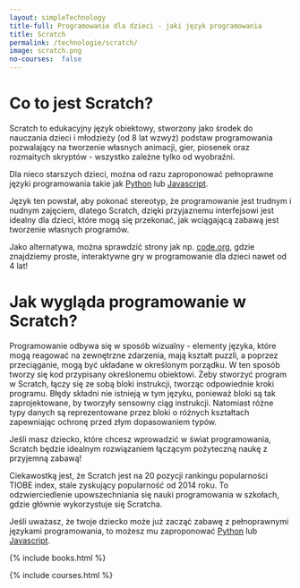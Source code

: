 ```yaml
---
layout: simpleTechnology
title-full: Programowanie dla dzieci - jaki język programowania
title: Scratch
permalink: /technologie/scratch/
image: scratch.png
no-courses:  false
---
```


# Co to jest Scratch?

Scratch to edukacyjny język obiektowy, stworzony jako środek do nauczania dzieci i młodzieży (od 8 lat wzwyż) podstaw
programowania pozwalający na tworzenie własnych animacji, gier, piosenek oraz rozmaitych skryptów - wszystko zależne
tylko od wyobraźni.

Dla nieco starszych dzieci, można od razu zaproponować pełnoprawne języki programowania takie
jak [Python](/technologie/python) lub [Javascript](/technologie/javascript).

Język ten powstał, aby pokonać stereotyp, że programowanie jest trudnym i nudnym zajęciem, dlatego Scratch, dzięki
przyjaznemu interfejsowi jest idealny dla dzieci, które mogą się przekonać, jak wciągającą zabawą jest tworzenie
własnych programów.

Jako alternatywa, można sprawdzić strony jak np. [code.org](https://studio.code.org/courses), gdzie znajdziemy proste,
interaktywne gry w programowanie dla dzieci nawet od 4 lat!

# Jak wygląda programowanie w Scratch?

Programowanie odbywa się w sposób wizualny - elementy języka, które mogą reagować na zewnętrzne zdarzenia, mają kształt
puzzli, a poprzez przeciąganie, mogą być układane w określonym porządku. W ten sposób tworzy się kod przypisany
określonemu obiektowi. Żeby stworzyć program w Scratch, łączy się ze sobą bloki instrukcji, tworząc odpowiednie kroki
programu. Błędy składni nie istnieją w tym języku, ponieważ bloki są tak zaprojektowane, by tworzyły sensowny ciąg
instrukcji. Natomiast różne typy danych są reprezentowane przez bloki o różnych kształtach zapewniając ochronę przed
złym dopasowaniem typów.

Jeśli masz dziecko, które chcesz wprowadzić w świat programowania, Scratch będzie idealnym rozwiązaniem łączącym
pożyteczną naukę z przyjemną zabawą!

Ciekawostką jest, że Scratch jest na 20 pozycji rankingu popularności TIOBE index, stale zyskujący popularność od 2014
roku. To odzwierciedlenie upowszechniania się nauki programowania w szkołach, gdzie głównie wykorzystuje się Scratcha.

Jeśli uważasz, że twoje dziecko może już zacząć zabawę z pełnoprawnymi językami programowania, to możesz mu
zaproponować [Python](/technologie/python) lub [Javascript](/technologie/javascript).

{% include books.html %}

{% include courses.html %}
